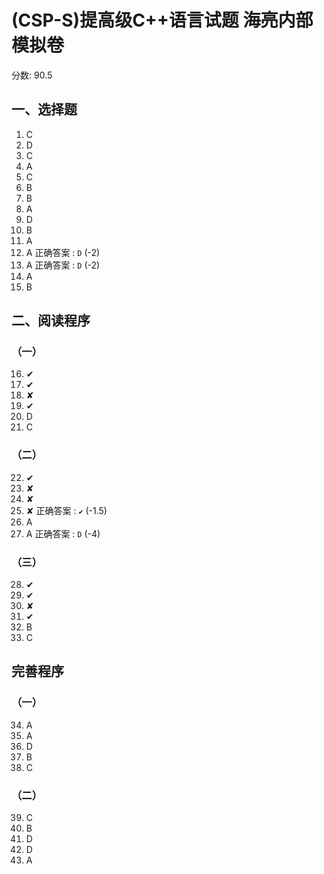 # (CSP-S)提高级C++语言试题 海亮内部模拟卷

分数: $90.5$

## 一、选择题
1. C
2. D
3. C
4. A
5. C
6. B
7. B
8. A
9. D
10. B
11. A
12. A 正确答案 : ``D`` (-2)
13. A 正确答案 : ``D`` (-2)
14. A
15. B

## 二、阅读程序
### （一）
16. ✔
17. ✔
18. ✘
19. ✔
20. D
21. C
    
### （二）
22. ✔
23. ✘
24. ✘
25. ✘ 正确答案 : ``✔`` (-1.5)
26. A
27. A 正确答案 : ``D`` (-4)

### （三）
28. ✔
29. ✔
30. ✘
31. ✔
32. B
33. C

## 完善程序
### （一）
34. A
35. A
36. D
37. B
38. C

### （二）
39. C
40. B
41. D
42. D
43. A